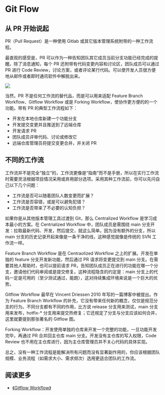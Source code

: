 # Git Flow

## 从 PR 开始说起

PR（Pull Request）是一种使用 Gitlab 或其它版本管理系统附带的一种工作流程。

最直观的感受是，PR 可以作为一种告知团队其它成员当前分支功能已经完成的提醒。除了消息通知，每个 PR 还附带有代码变更内容和讨论区，团队成员可以通过 PR 进行 Code Review，讨论方案，或者评论某行代码。可以使开发人员很方便地从邮件或者即时通讯软件中解脱出来。

![](https://mgear-image.oss-cn-shanghai.aliyuncs.com/image/other/www.atlassian.com_git_tutorials_making-a-pull-request.png)

当然，PR 不是任何工作流的替代品，而是可以用来适配 Feature Branch Workflow、Gitflow Workflow 或是 Forking Workflow，使协作更方便的的一个功能。带有 PR 的典型工作流程如下：

* 开发在本地仓库新建一个功能分支
* 开发提交变更并且推送到了远端仓库
* 开发请求 PR
* 团队成员评审代码、讨论或修改它
* 远端仓库管理员将提交变更合并，并关闭 PR

## 不同的工作流

工作流并不是完全“独立”的，工作流更像是“指南”而不是手册，所以在实行工作流时需要灵活根据项目情况采用或弃用部分选项。采用其种工作流前，你可以先问自己以下几个问题：

* 工作流是否可以随着团队人数变更而扩展？
* 工作流是否容错，或是可以避免犯错？
* 工作流是否带来了不必要的认知负担？

如果你是从其他版本管理工具过渡到 Git，那么 Centralized Workflow 是学习成本最小的方案。在 Centrialized Workflow 中，团队成员是需围绕 main 分支开发：拉取最新代码、开发，然后提交，就这么简单。因为没有额外的分支，所以 main 分支的历史记录开起来像是一条干净的线，这种感觉就像是传统的 SVN 工作流一样。

Feature Branch Workflow 是在 Centraolized Workflow 之上的扩展。开发在单独的 feature 分支开发新功能，然后通过 PR 请求将变更提交到 main 分支。在需要其他人帮助时，也可以提前请求 PR，告知团队成员正在进行的功能在哪一个分支，邀请他们代码审阅或是提交修复。这种流程隐含的约定是：main 分支上的代码一定是可用的（至少测试通过，能跑），这对持续集成环境来说是一个巨大的优势。

Gitflow Workflow 最早在 Vincent Driessen 2010 年写的一篇博客中被提出。作为 Feature Branch Workflow 的补充，它没有带来任何新的概念，仅仅是规范分支的行为。不同分支都有不同的作用，比方说 release 分支用来测试，main 分支用来发布，hotfix-* 分支用来提交热修复；它还规定了分支与分支应该如何合并，这里就要提到那张著名的 Gitflow 图。

Forking Workflow：开发使用单独的仓库来开发一个完整的功能，一旦功能开发完毕，再通过 PR 合并回主仓库 main 分支。开发没有主仓库的写入权限，Code Review 也不用在主仓库进行，因为主仓库管理员并不关心代码的具体实现。

总之，没有一种工作流程是能解决所有问题而没有显著副作用的，你应该根据团队规模、业务流程（如需求大小、需求频次）选用更适合团队的工作流。  

## 阅读更多

* [《Gitflow Workflow》](https://www.atlassian.com/git/tutorials/comparing-workflows/gitflow-workflow)

